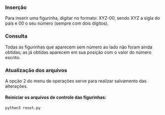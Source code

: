 ### Inserção
Para inserir uma figurinha, digitar no formato: XYZ-00, sendo XYZ a sigla do país e 00 o seu número (sempre com dois dígitos).

### Consulta
Todas as figurinhas que aparecem sem número ao lado não foram ainda obtidas; as já obtidas aparecem em sua posição com o valor do número escrito.

### Atualização dos arquivos
A opção 2 do menu de operações serve para realizar salvamento das alterações.

#### Reiniciar os arquivos de controle das figurinhas:
```shell
python3 reset.py
```


